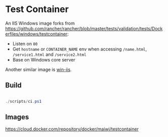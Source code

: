 # Test Container

An IIS Windows image forks from https://github.com/rancher/rancher/blob/master/tests/validation/tests/Dockerfiles/windows/testcontainer:

- Listen on `80`
- Get `hostname` or `CONTAINER_NAME` env when accessing `/name.html`, `/service1.html` and `/service2.html`
- Base on Windows core server

Another similar image is [win-iis](../win-iis).

## Build

``` powershell

./scripts/ci.ps1

```

## Images

https://cloud.docker.com/repository/docker/maiwj/testcontainer